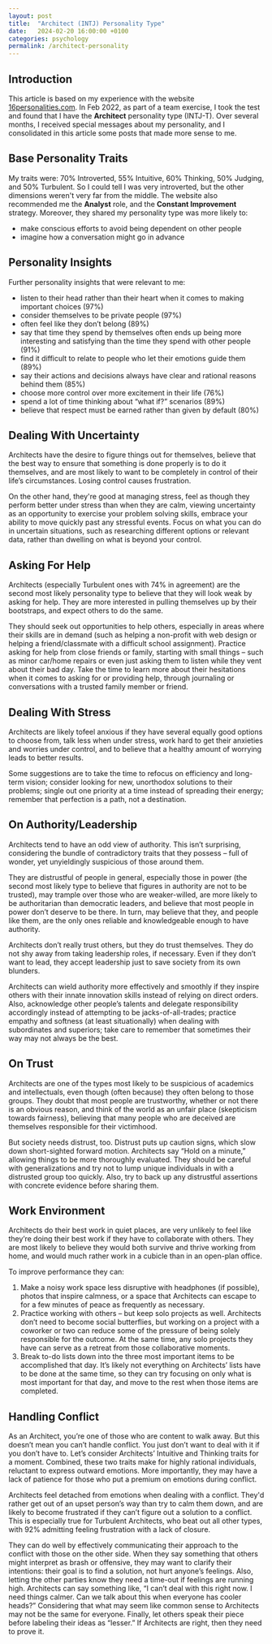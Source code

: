 ```yaml
---
layout: post
title:  "Architect (INTJ) Personality Type"
date:   2024-02-20 16:00:00 +0100
categories: psychology
permalink: /architect-personality
---
```


## Introduction

This article is based on my experience with the website [16personalities.com](https://www.16personalities.com/). In Feb 2022, as part of a team exercise, I took the test and found that I have the **Architect** personality type (INTJ-T). Over several months, I received special messages about my personality, and I consolidated in this article some posts that made more sense to me.

## Base Personality Traits

My traits were: 70% Introverted, 55% Intuitive, 60% Thinking, 50% Judging, and 50% Turbulent. So I could tell I was very introverted, but the other dimensions weren't very far from the middle. The website also recommended me the **Analyst** role, and the **Constant Improvement** strategy. Moreover, they shared my personality type was more likely to:

- make conscious efforts to avoid being dependent on other people
- imagine how a conversation might go in advance


## Personality Insights

Further personality insights that were relevant to me:

- listen to their head rather than their heart when it comes to making important choices (97%)
- consider themselves to be private people (97%)
- often feel like they don’t belong (89%)
- say that time they spend by themselves often ends up being more interesting and satisfying than the time they spend with other people (91%)
- find it difficult to relate to people who let their emotions guide them (89%)
- say their actions and decisions always have clear and rational reasons behind them (85%)
- choose more control over more excitement in their life (76%)
- spend a lot of time thinking about “what if?” scenarios (89%)
- believe that respect must be earned rather than given by default (80%)

## Dealing With Uncertainty

Architects have the desire to figure things out for themselves, believe that the best way to ensure that something is done properly is to do it themselves, and are most likely to want to be completely in control of their life’s circumstances. Losing control causes frustration.

On the other hand, they're good at managing stress, feel as though they perform better under stress than when they are calm, viewing uncertainty as an opportunity to exercise your problem solving skills, embrace your ability to move quickly past any stressful events. Focus on what you can do in uncertain situations, such as researching different options or relevant data, rather than dwelling on what is beyond your control.

## Asking For Help

Architects (especially Turbulent ones with 74% in agreement) are the second most likely personality type to believe that they will look weak by asking for help. They are more interested in pulling themselves up by their bootstraps, and expect others to do the same.

They should seek out opportunities to help others, especially in areas where their skills are in demand (such as helping a non-profit with web design or helping a friend/classmate with a difficult school assignment). Practice asking for help from close friends or family, starting with small things – such as minor car/home repairs or even just asking them to listen while they vent about their bad day. Take the time to learn more about their hesitations when it comes to asking for or providing help, through journaling or conversations with a trusted family member or friend.


## Dealing With Stress

Architects are likely tofeel anxious if they have several equally good options to choose from, talk less when under stress, work hard to get their anxieties and worries under control, and to believe that a healthy amount of worrying leads to better results.

Some suggestions are to take the time to refocus on efficiency and long-term vision; consider looking for new, unorthodox solutions to their problems; single out one priority at a time instead of spreading their energy; remember that perfection is a path, not a destination.

## On Authority/Leadership

Architects tend to have an odd view of authority. This isn’t surprising, considering the bundle of contradictory traits that they possess – full of wonder, yet unyieldingly suspicious of those around them. 

They are distrustful of people in general, especially those in power (the second most likely type to believe that figures in authority are not to be trusted), may trample over those who are weaker-willed, are more likely to be authoritarian than democratic leaders, and believe that most people in power don’t deserve to be there. In turn, may believe that they, and people like them, are the only ones reliable and knowledgeable enough to have authority.

Architects don’t really trust others, but they do trust themselves. They do not shy away from taking leadership roles, if necessary. Even if they don’t want to lead, they accept leadership just to save society from its own blunders.

Architects can wield authority more effectively and smoothly if they inspire others with their innate innovation skills instead of relying on direct orders. Also, acknowledge other people’s talents and delegate responsibility accordingly instead of attempting to be jacks-of-all-trades; practice empathy and softness (at least situationally) when dealing with subordinates and superiors; take care to remember that sometimes their way may not always be the best.

## On Trust

Architects are one of the types most likely to be suspicious of academics and intellectuals, even though (often because) they often belong to those groups. They doubt that most people are trustworthy, whether or not there is an obvious reason, and think of the world as an unfair place (skepticism towards fairness), believing that many people who are deceived are themselves responsible for their victimhood.

But society needs distrust, too. Distrust puts up caution signs, which slow down short-sighted forward motion. Architects say “Hold on a minute,” allowing things to be more thoroughly evaluated. They should be careful with generalizations and try not to lump unique individuals in with a distrusted group too quickly. Also, try to back up any distrustful assertions with concrete evidence before sharing them.

## Work Environment

Architects do their best work in quiet places, are very unlikely to feel like they’re doing their best work if they have to collaborate with others. They are most likely to believe they would both survive and thrive working from home, and would much rather work in a cubicle than in an open-plan office.

To improve performance they can:

1. Make a noisy work space less disruptive with headphones (if possible), photos that inspire calmness, or a space that Architects can escape to for a few minutes of peace as frequently as necessary.
2. Practice working with others – but keep solo projects as well. Architects don’t need to become social butterflies, but working on a project with a coworker or two can reduce some of the pressure of being solely responsible for the outcome. At the same time, any solo projects they have can serve as a retreat from those collaborative moments.
3. Break to-do lists down into the three most important items to be accomplished that day. It’s likely not everything on Architects’ lists have to be done at the same time, so they can try focusing on only what is most important for that day, and move to the rest when those items are completed.

## Handling Conflict

As an Architect, you’re one of those who are content to walk away. But this doesn’t mean you can’t handle conflict. You just don’t want to deal with it if you don’t have to. Let’s consider Architects’ Intuitive and Thinking traits for a moment. Combined, these two traits make for highly rational individuals, reluctant to express outward emotions. More importantly, they may have a lack of patience for those who put a premium on emotions during conflict.

Architects feel detached from emotions when dealing with a conflict. They'd rather get out of an upset person’s way than try to calm them down, and are likely to become frustrated if they can’t figure out a solution to a conflict. This is especially true for Turbulent Architects, who beat out all other types, with 92% admitting feeling frustration with a lack of closure.


They can do well by effectively communicating their approach to the conflict with those on the other side. When they say something that others might interpret as brash or offensive, they may want to clarify their intentions: their goal is to find a solution, not hurt anyone’s feelings. Also, letting the other parties know they need a time-out if feelings are running high. Architects can say something like, “I can’t deal with this right now. I need things calmer. Can we talk about this when everyone has cooler heads?” Considering that what may seem like common sense to Architects may not be the same for everyone. Finally, let others speak their piece before labeling their ideas as “lesser.” If Architects are right, then they need to prove it.
